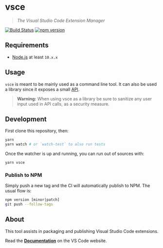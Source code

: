 # vsce

> _The Visual Studio Code Extension Manager_

[![Build Status](https://dev.azure.com/vscode/VSCE/_apis/build/status/VSCE?branchName=master)](https://dev.azure.com/vscode/VSCE/_build/latest?definitionId=16&branchName=master) [![npm version](https://badge.fury.io/js/vsce.svg)](https://badge.fury.io/js/vsce)

## Requirements

- [Node.js](https://nodejs.org/en/) at least `10.x.x`

## Usage

`vsce` is meant to be mainly used as a command line tool. It can also be used a library since it exposes a small [API](https://github.com/microsoft/vscode-vsce/blob/master/src/api.ts).

> **Warning:** When using vsce as a library be sure to sanitize any user input used in API calls, as a security measure.

## Development

First clone this repository, then:

```sh
yarn
yarn watch # or `watch-test` to also run tests
```

Once the watcher is up and running, you can run out of sources with:

```sh
yarn vsce
```

### Publish to NPM

Simply push a new tag and the CI will automatically publish to NPM. The usual flow is:

```sh
npm version [minor|patch]
git push --follow-tags
```

## About

This tool assists in packaging and publishing Visual Studio Code extensions.

Read the [**Documentation**](https://code.visualstudio.com/api/working-with-extensions/publishing-extension) on the VS Code website.
